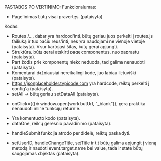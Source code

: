 PASTABOS PO VERTINIMO:
Funkcionalumas:
+ Page'inimas būtų visai pravertęs. (pataisyta)

Kodas:
+ Routes /..., dabar yra hardcod'inti, būtų geriau juos perkelti į routes.js failiuką ir tuo pačiu reus'inti, nes yra naudojami ne vienoje vietoje (pataisyta).
Visur kartojasi šitas, būtų gerai apjungti.
+ Struktūra, būtų gerai atskirti page componentus, nuo paprastų  (pataisyta).
+ Part žodis prie komponentų nieko neduoda, tad galima nenaudoti (pataisyta).
+ Komentarai dažniausiai nereikalingi kode, juo labiau lietuviški (pataisyta).
+ https://jsonplaceholder.typicode.com yra hardcode, reiktų perkelti į config'ą (pataisyta).
+ setAll -> būtų geriau setDataAll (pataisyta).
- onClick={()=> window.open(work.butUrl, "_blank")}, gera praktika nenaudoti inline funkcijų return'e.
+ Yra komentuoto kodo (pataisyta).
+ dataOne, reiktų geresnio pavadinimo (pataisyta).
- handleSubmit funkcija atrodo per didelė, reiktų paskaidyti.
+ setUserID, handleChangeTitle, setTitle ir t.t būtų galima apjungit į vieną metodą ir naudoti event.target.name bei value, tada ir state būtų saugojamas
objektas (pataisyta).
